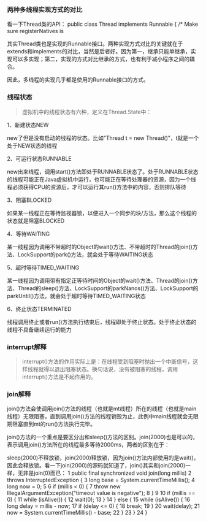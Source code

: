 ### 两种多线程实现方式的对比

看一下Thread类的API：
public
class Thread implements Runnable {
    /* Make sure registerNatives is 


其实Thread类也是实现的Runnable接口。两种实现方式对比的关键就在于extends和implements的对比，当然是后者好。因为第一，继承只能单继承，实现可以多实现；第二，实现的方式对比继承的方式，也有利于减小程序之间的耦合。

因此，多线程的实现几乎都是使用的Runnable接口的方式。

### 线程状态

> 虚拟机中的线程状态有六种，定义在Thread.State中：

1、新建状态NEW

new了但是没有启动的线程的状态。比如"Thread t = new Thread()"，t就是一个处于NEW状态的线程

2、可运行状态RUNNABLE

new出来线程，调用start()方法即处于RUNNABLE状态了。处于RUNNABLE状态的线程可能正在Java虚拟机中运行，也可能正在等待处理器的资源，因为一个线程必须获得CPU的资源后，才可以运行其run()方法中的内容，否则排队等待

3、阻塞BLOCKED

如果某一线程正在等待监视器锁，以便进入一个同步的块/方法，那么这个线程的状态就是阻塞BLOCKED

4、等待WAITING

某一线程因为调用不带超时的Object的wait()方法、不带超时的Thread的join()方法、LockSupport的park()方法，就会处于等待WAITING状态

5、超时等待TIMED_WAITING

某一线程因为调用带有指定正等待时间的Object的wait()方法、Thread的join()方法、Thread的sleep()方法、LockSupport的parkNanos()方法、LockSupport的parkUntil()方法，就会处于超时等待TIMED_WAITING状态

6、终止状态TERMINATED

线程调用终止或者run()方法执行结束后，线程即处于终止状态。处于终止状态的线程不具备继续运行的能力

### interrupt解释

> interrupt()方法的作用实际上是：在线程受到阻塞时抛出一个中断信号，这样线程就得以退出阻塞状态。换句话说，没有被阻塞的线程，调用interrupt()方法是不起作用的。

### join解释
join()方法会使调用join()方法的线程（也就是mt线程）所在的线程（也就是main线程）无限阻塞，直到调用join()方法的线程销毁为止，此例中main线程就会无限期阻塞直到mt的run()方法执行完毕。

join()方法的一个重点是要区分出和sleep()方法的区别。join(2000)也是可以的，表示调用join()方法所在的线程最多等待2000ms，两者的区别在于：

sleep(2000)不释放锁，join(2000)释放锁，因为join()方法内部使用的是wait()，因此会释放锁。看一下join(2000)的源码就知道了，join()其实和join(2000)一样，无非是join(0)而已：
 1	public final synchronized void join(long millis) 
 2     throws InterruptedException {
 3     long base = System.currentTimeMillis();
 4     long now = 0;
 5 
 6     if (millis < 0) {
 7             throw new IllegalArgumentException("timeout value is negative");
 8     }
 9 
10     if (millis == 0) {
11         while (isAlive()) {
12         wait(0);
13         }
14     } else {
15         while (isAlive()) {
16         long delay = millis - now;
17         if (delay <= 0) {
18             break;
19         }
20         wait(delay);
21         now = System.currentTimeMillis() - base;
22         }
23     }
24     }